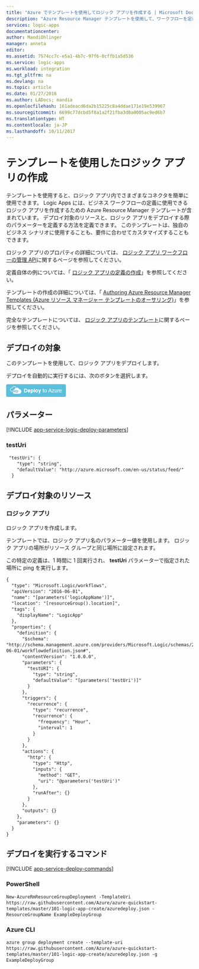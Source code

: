 ```yaml
---
title: "Azure でテンプレートを使用してロジック アプリを作成する | Microsoft Docs"
description: "Azure Resource Manager テンプレートを使用して、ワークフローを定義するためのロジック アプリをデプロイします。"
services: logic-apps
documentationcenter: 
author: MandiOhlinger
manager: anneta
editor: 
ms.assetid: 7574cc7c-e5a1-4b7c-97f6-0cffb1a5d536
ms.service: logic-apps
ms.workload: integration
ms.tgt_pltfrm: na
ms.devlang: na
ms.topic: article
ms.date: 01/27/2016
ms.author: LADocs; mandia
ms.openlocfilehash: 161adeacd6da2b15225c8a4ddae171e19e539967
ms.sourcegitcommit: 6699c77dcbd5f8a1a2f21fba3d0a0005ac9ed6b7
ms.translationtype: HT
ms.contentlocale: ja-JP
ms.lasthandoff: 10/11/2017
---
```

# <a name="create-a-logic-app-using-a-template"></a>テンプレートを使用したロジック アプリの作成
テンプレートを使用すると、ロジック アプリ内でさまざまなコネクタを簡単に使用できます。 Logic Apps には、ビジネス ワークフローの定義に使用できるロジック アプリを作成するための Azure Resource Manager テンプレートが含まれています。 デプロイ対象のリソースと、ロジック アプリをデプロイする際のパラメーターを定義する方法を定義できます。 このテンプレートは、独自のビジネス シナリオに使用することも、要件に合わせてカスタマイズすることもできます。

ロジック アプリのプロパティの詳細については、 [ロジック アプリ ワークフローの管理 API](https://msdn.microsoft.com/library/azure/mt643788.aspx)に関するページを参照してください。 

定義自体の例については、「 [ロジック アプリの定義の作成](logic-apps-author-definitions.md)」を参照してください。 

テンプレートの作成の詳細については、「 [Authoring Azure Resource Manager Templates (Azure リソース マネージャー テンプレートのオーサリング)](../azure-resource-manager/resource-group-authoring-templates.md)」を参照してください。

完全なテンプレートについては、 [ロジック アプリのテンプレート](https://github.com/Azure/azure-quickstart-templates/blob/master/101-logic-app-create/azuredeploy.json)に関するページを参照してください。

## <a name="what-you-deploy"></a>デプロイの対象
このテンプレートを使用して、ロジック アプリをデプロイします。

デプロイを自動的に実行するには、次のボタンを選択します。  

[![Azure へのデプロイ](media/logic-apps-arm-provision/deploybutton.png)](https://portal.azure.com/#create/Microsoft.Template/uri/https%3A%2F%2Fraw.githubusercontent.com%2FAzure%2Fazure-quickstart-templates%2Fmaster%2F101-logic-app-create%2Fazuredeploy.json)

## <a name="parameters"></a>パラメーター
[!INCLUDE [app-service-logic-deploy-parameters](../../includes/app-service-logic-deploy-parameters.md)]

### <a name="testuri"></a>testUri
     "testUri": {
        "type": "string",
        "defaultValue": "http://azure.microsoft.com/en-us/status/feed/"
      }

## <a name="resources-to-deploy"></a>デプロイ対象のリソース
### <a name="logic-app"></a>ロジック アプリ
ロジック アプリを作成します。

テンプレートでは、ロジック アプリ名のパラメーター値を使用します。 ロジック アプリの場所がリソース グループと同じ場所に設定されます。 

この特定の定義は、1 時間に 1 回実行され、 **testUri** パラメーターで指定された場所に ping を実行します。 

    {
      "type": "Microsoft.Logic/workflows",
      "apiVersion": "2016-06-01",
      "name": "[parameters('logicAppName')]",
      "location": "[resourceGroup().location]",
      "tags": {
        "displayName": "LogicApp"
      },
      "properties": {
        "definition": {
          "$schema": "http://schema.management.azure.com/providers/Microsoft.Logic/schemas/2016-06-01/workflowdefinition.json#",
          "contentVersion": "1.0.0.0",
          "parameters": {
            "testURI": {
              "type": "string",
              "defaultValue": "[parameters('testUri')]"
            }
          },
          "triggers": {
            "recurrence": {
              "type": "recurrence",
              "recurrence": {
                "frequency": "Hour",
                "interval": 1
              }
            }
          },
          "actions": {
            "http": {
              "type": "Http",
              "inputs": {
                "method": "GET",
                "uri": "@parameters('testUri')"
              },
              "runAfter": {}
            }
          },
          "outputs": {}
        },
        "parameters": {}
      }
    }


## <a name="commands-to-run-deployment"></a>デプロイを実行するコマンド
[!INCLUDE [app-service-deploy-commands](../../includes/app-service-deploy-commands.md)]

### <a name="powershell"></a>PowerShell
    New-AzureRmResourceGroupDeployment -TemplateUri https://raw.githubusercontent.com/Azure/azure-quickstart-templates/master/101-logic-app-create/azuredeploy.json -ResourceGroupName ExampleDeployGroup

### <a name="azure-cli"></a>Azure CLI
    azure group deployment create --template-uri https://raw.githubusercontent.com/Azure/azure-quickstart-templates/master/101-logic-app-create/azuredeploy.json -g ExampleDeployGroup




